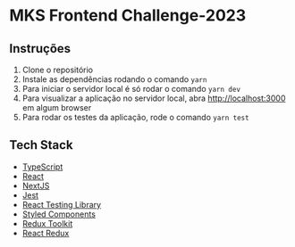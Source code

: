 # MKS Frontend Challenge-2023

## Instruções

1. Clone o repositório
1. Instale as dependências rodando o comando `yarn`
1. Para iniciar o servidor local é só rodar o comando `yarn dev`
1. Para visualizar a aplicação no servidor local, abra [http://localhost:3000](http://localhost:3000) em algum browser
1. Para rodar os testes da aplicação, rode o comando `yarn test`

## Tech Stack

- [TypeScript](https://www.typescriptlang.org)
- [React](https://reactjs.org)
- [NextJS](https://nextjs.org)
- [Jest](https://jestjs.io)
- [React Testing Library](https://testing-library.com/docs/react-testing-library/intro)
- [Styled Components](https://styled-components.com)
- [Redux Toolkit](https://redux-toolkit.js.org)
- [React Redux](https://react-redux.js.org)
